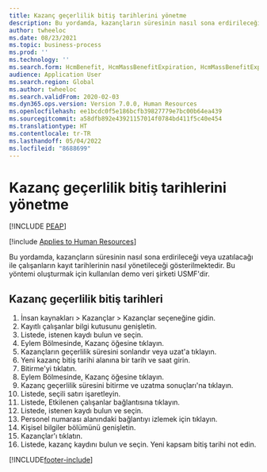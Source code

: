 ```yaml
---
title: Kazanç geçerlilik bitiş tarihlerini yönetme
description: Bu yordamda, kazançların süresinin nasıl sona erdirileceği veya uzatılacağı ile çalışanların kayıt tarihlerinin nasıl yönetileceği gösterilmektedir.
author: twheeloc
ms.date: 08/23/2021
ms.topic: business-process
ms.prod: ''
ms.technology: ''
ms.search.form: HcmBenefit, HcmMassBenefitExpiration, HcmMassBenefitExpirationResults, HcmWorker, HcmWorkerEnrollment, BenefitWorkspace, HcmBenefitSummaryPart
audience: Application User
ms.search.region: Global
ms.author: twheeloc
ms.search.validFrom: 2020-02-03
ms.dyn365.ops.version: Version 7.0.0, Human Resources
ms.openlocfilehash: ee1bcdc0f5e186bcfb39827779e7bc00b64ea439
ms.sourcegitcommit: a58dfb892e43921157014f0784bd411f5c40e454
ms.translationtype: HT
ms.contentlocale: tr-TR
ms.lasthandoff: 05/04/2022
ms.locfileid: "8688699"
---
```

# <a name="manage-benefit-expiration-dates"></a>Kazanç geçerlilik bitiş tarihlerini yönetme


[!INCLUDE [PEAP](../includes/peap-1.md)]

[!include [Applies to Human Resources](../includes/applies-to-hr.md)]

Bu yordamda, kazançların süresinin nasıl sona erdirileceği veya uzatılacağı ile çalışanların kayıt tarihlerinin nasıl yönetileceği gösterilmektedir. Bu yöntemi oluşturmak için kullanılan demo veri şirketi USMF'dir.

## <a name="benefit-expiration-dates"></a>Kazanç geçerlilik bitiş tarihleri

1. İnsan kaynakları > Kazançlar > Kazançlar seçeneğine gidin.
2. Kayıtlı çalışanlar bilgi kutusunu genişletin.
3. Listede, istenen kaydı bulun ve seçin.
4. Eylem Bölmesinde, Kazanç öğesine tıklayın.
5. Kazançların geçerlilik süresini sonlandır veya uzat'a tıklayın.
6. Yeni kazanç bitiş tarihi alanına bir tarih ve saat girin.
7. Bitirme'yi tıklatın.
8. Eylem Bölmesinde, Kazanç öğesine tıklayın.
9. Kazanç geçerlilik süresini bitirme ve uzatma sonuçları'na tıklayın.
10. Listede, seçili satırı işaretleyin.
11. Listede, Etkilenen çalışanlar bağlantısına tıklayın.
12. Listede, istenen kaydı bulun ve seçin.
13. Personel numarası alanındaki bağlantıyı izlemek için tıklayın.
14. Kişisel bilgiler bölümünü genişletin.
15. Kazançlar'ı tıklatın.
16. Listede, kazanç kaydını bulun ve seçin. Yeni kapsam bitiş tarihi not edin.



[!INCLUDE[footer-include](../includes/footer-banner.md)]
